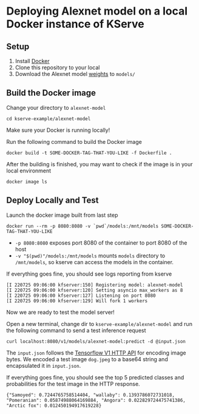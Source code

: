 # Deploying Alexnet model on a local Docker instance of KServe


## Setup

1. Install [Docker](https://www.docker.com/products/docker-desktop/)
2. Clone this repository to your local
3. Download the Alexnet model [weights](https://download.pytorch.org/models/alexnet-owt-7be5be79.pth) to `models/`

## Build the Docker image

Change your directory to `alexnet-model`
```
cd kserve-example/alexnet-model
```

Make sure your Docker is running locally!

Run the following command to build the Docker image
```
docker build -t SOME-DOCKER-TAG-THAT-YOU-LIKE -f Dockerfile .
```

After the building is finished, you may want to check if the image is in your local environment
```
docker image ls
``` 

## Deploy Locally and Test

Launch the docker image built from last step
```
docker run --rm -p 8080:8080 -v `pwd`/models:/mnt/models SOME-DOCKER-TAG-THAT-YOU-LIKE
```
* `-p 8080:8080` exposes port 8080 of the container to port 8080 of the host
* `-v "$(pwd)"/models:/mnt/models` mounts `models` directory to `/mnt/models`, so kserve can access the models in the container.

If everything goes fine, you should see logs reporting from kserve
```
[I 220725 09:06:00 kfserver:150] Registering model: alexnet-model
[I 220725 09:06:00 kfserver:120] Setting asyncio max_workers as 8
[I 220725 09:06:00 kfserver:127] Listening on port 8080
[I 220725 09:06:00 kfserver:129] Will fork 1 workers
```

Now we are ready to test the model server!

Open a new terminal, change dir to `kserve-example/alexnet-model` and run the following command to send a test inference request
```
curl localhost:8080/v1/models/alexnet-model:predict -d @input.json
```
The `input.json` follows the [Tensorflow V1 HTTP API](https://www.tensorflow.org/tfx/serving/api_rest#encoding_binary_values) for encoding image bytes. We encoded a test image `dog.jpeg` to a base64 string and encapsulated it in `input.json`.

If everything goes fine, you should see the top 5 predicted classes and probabilities for the test image in the HTTP response.
```
{"Samoyed": 0.7244765758514404, "wallaby": 0.1393786072731018, "Pomeranian": 0.05874988064169884, "Angora": 0.022829724475741386, "Arctic fox": 0.012450194917619228}
```
